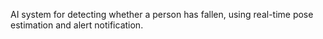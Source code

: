 AI system for detecting whether a person has fallen, using real-time pose estimation and alert notification.
